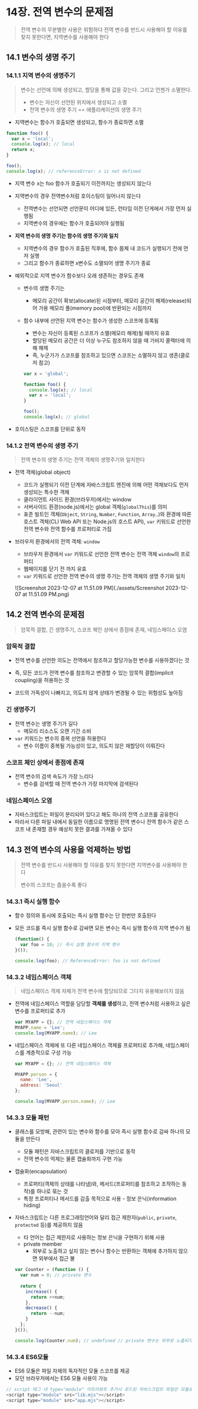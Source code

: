 # 14장. 전역 변수의 문제점

> 전역 변수의 무분별한 사용은 위험하다 
> 전역 변수를 반드시 사용해야 할 이유를 찾지 못한다면, 지역변수를 사용해야 한다 

## 14.1 변수의 생명 주기

### 14.1.1 지역 변수의 생명주기

> 변수는 선언에 의해 생성되고, 할당을 통해 값을 갖는다. 그리고 언젠가 소멸한다.
>
> - 변수는 자신이 선언된 위치에서 생성되고 소멸
> - 전역 변수의 생명 주기 == 애플리케이션의 생명 주기

- 지역변수는 함수가 호출되면 생성되고, 함수가 종료하면 소멸

```javascript
function foo() {
  var x = 'local';
  console.log(x); // local
  return x;
}

foo();
console.log(x); // referenceError: x is not defined
```

- 지역 변수 x는 foo 함수가 호출되기 이전까지는 생성되지 않는다

- 지역변수의 경우 전역변수처럼 호이스팅이 일어나지 않는다

  - 전역변수는 선언되면 선언문이 어디에 있든, 런타임 이전 단게에서 가장 먼저 실행됨
  - 지역변수의 경우에는 함수가 호출되어야 실행됨

- **지역 변수의 생명 주기는 함수의 생명 주기와 일치**

  - 지역변수의 경우 함수가 호출된 직후에, 함수 몸체 내 코드가 실행되기 전에 먼저 실행
  - 그리고 함수가 종료하면 x변수도 소멸되어 생명 주기가 종료

- 예외적으로 지역 변수가 함수보다 오래 생존하는 경우도 존재

  - 변수의 생명 주기는 

    - 메모리 공간이 확보(allocate)된 시점부터, 메모리 공간이 해제(release)되어 가용 메모리 풀(memory pool)에 반환되는 시점까지

  - 함수 내부에 선언된 지역 변수는 함수가 생성한 스코프에 등록됨

    - 변수는 자신이 등록된 스코프가 소멸(메모리 해제)될 때까지 유효
    - 할당된 메모리 공간은 더 이상 누구도 참조하지 않을 때 가비지 콜렉터에 의해 해제
    - 즉, 누군가가 스코프를 참조하고 있으면 스코프는 소멸하지 않고 생존(클로저 참고)

    ```javascript
    var x = 'global';
    
    function foo() {
      console.log(x); // local
      var x = 'local';
    }
    
    foo();
    console.log(x); // global
    ```

- 호이스팅은 스코프를 단위로 동작



### 14.1.2 전역 변수의 생명 주기

> 전역 변수의 생명 주기는 전역 객체의 생명주기와 일치한다

- 전역 객체(global object)

  - 코드가 실행되기 이전 단계에 자바스크립트 엔진에 의해 어떤 객체보다도 먼저 생성되는 특수한 객체
  - 클라이언트 사이드 환경(브라우저)에서는 window
  - 서버사이드 환경(node.js)에서는 global 객체(`globalThis`)를 의미
  - 표준 빌트인 객체(`Object`, `String`, `Number`, `Function`, `Array`..)와 환경에 따른 호스트 객체(CLI Web API 또는 Node.js의 호스트 API), `var` 키워드로 선언한 전역 변수와 전역 함수를 프로퍼티로 가짐

- 브라우저 환경에서의 전역 객체: `window`

  - 브라우저 환경에서 `var` 키워드로 선언한 전역 변수는 전역 객체 `window`의 프로퍼티
  - 웹페이지를 닫기 전 까지 유효
  - `var` 키워드로 선언한 전역 변수의 생명 주기는 전역 객체의 생명 주기와 일치

  ![Screenshot 2023-12-07 at 11.51.09 PM](./assets/Screenshot 2023-12-07 at 11.51.09 PM.png)



## 14.2 전역 변수의 문제점

> 암묵적 결합, 긴 생명주기, 스코프 체인 상에서 종점에 존재, 네임스페이스 오염 

### 암묵적 결합

- 전역 변수를 선언한 의도는 전역에서 참조하고 할당가능한 변수를 사용하겠다는 것

- 즉, 모든 코드가 전역 변수를 참조하고 변경할 수 있는 암묵적 결합(implicit coupling)을 허용하는 것
- 코드의 가독성이 나빠지고, 의도치 않게 상태가 변경될 수 있는 위험성도 높아짐



### 긴 생명주기

- 전역 변수는 생명 주기가 길다
  - 메모리 리소스도 오랜 기간 소비
- `var` 키워드는 변수의 중복 선언을 허용한다
  - 변수 이름이 중복될 가능성이 있고, 의도치 않은 재할당이 이뤄진다



### 스코프 체인 상에서 종점에 존재

- 전역 변수의 검색 속도가 가장 느리다
  - 변수를 검색할 때 전역 변수가 가장 마지막에 검색된다



### 네임스페이스 오염

- 자바스크립트는 파일이 분리되어 있다고 해도 하나의 전역 스코프를 공유한다
- 따라서 다른 파일 내에서 동일한 이름으로 명명된 전역 변수나 전역 함수가 같은 스코프 내 존재할 경우 예상치 못한 결과를 가져올 수 있다



## 14.3 전역 변수의 사용을 억제하는 방법

> 전역 변수를 반드시 사용해야 할 이유를 찾지 못한다면 지역변수를 사용해야 한다
>
> 변수의 스코프는 좁을수록 좋다

### 14.3.1 즉시 실행 함수

- 함수 정의와 동시에 호출되는 즉시 실행 함수는 단 한번만 호출된다

- 모든 코드를 즉시 실행 함수로 감싸면 모든 변수는 즉시 실행 함수의 지역 변수가 됨

  ```javascript
  (function() {
    var foo = 10; // 즉시 실행 함수의 지역 변수
  }());
  
  console.log(foo); // ReferenceError: foo is not defined
  ```

  

### 14.3.2 네임스페이스 객체

> 네임스페이스 객체 자체가 전역 변수에 할당되므로 그다지 유용해보이지 않음

- 전역에 네임스페이스 역할을 담당할 **객체를 생성**하고, 전역 변수처럼 사용하고 싶은 변수를 프로퍼티로 추가

  ```javascript
  var MYAPP = {}; // 전역 네임스페이스 객체
  MYAPP.name = 'Lee';
  console.log(MYAPP.name); // Lee
  ```

- 네임스페이스 객체에 또 다른 네임스페이스 객체를 프로퍼티로 추가해, 네임스페이스를 계층적으로 구성 가능

  ```javascript
  var MYAPP = {}; // 전역 네임스페이스 객체
  
  MYAPP.person = {
    name: 'Lee',
    address: 'Seoul'
  };
  
  console.log(MYAPP.person.name); // Lee
  ```

  

### 14.3.3 모듈 패턴

- 클래스를 모방해, 관련이 있는 변수와 함수를 모아 즉시 실행 함수로 감싸 하나의 모듈을 만든다

  - 모듈 패턴은 자바스크립트의 클로저를 기반으로 동작
  - 전역 변수의 억제는 물론 캡슐화까지 구현 가능

- 캡슐화(encapsulation)

  - 프로퍼티(객체의 상태를 나타냄)와, 메서드(프로퍼티를 참조하고 조작하는 동작)를 하나로 묶는 것
  - 특정 프로퍼티나 메서드를 감출 목적으로 사용 - 정보 은닉(information hiding)

- 자바스크립트는 다른 프로그래밍언어와 달리 접근 제한자(`public`, `private`, `protected` 등)를 제공하지 않음

  - 타 언어는 접근 제한자로 사용하는 정보 은닉을 구현하기 위해 사용
  - private member
    - 외부로 노출하고 싶지 않는 변수나 함수는 반환하는 객체에 추가하지 않으면 외부에서 접근 불

  ```javascript
  var Counter = (function () {
    var num = 0; // private 변수
    
    return {
      increase() {
        return ++num;
      },
      decrease() {
        return --num;
      }
    };
  }());
  
  console.log(Counter.num); // undefined // private 변수는 외부로 노출되지 않는다
  ```



### 14.3.4 ES6모듈

- ES6 모듈은 파일 자체의 독자적인 모듈 스코프를 제공
- 모던 브라우저에서는 ES6 모듈 사용이 가능

```javascript
// script 태그 내 type="module" 어트리뷰트 추가시 로드된 자바스크립트 파일은 모듈로서 동작
<script type="module" src="lib.mjs"></script>
<script type="module" src="app.mjs"></script>
```



